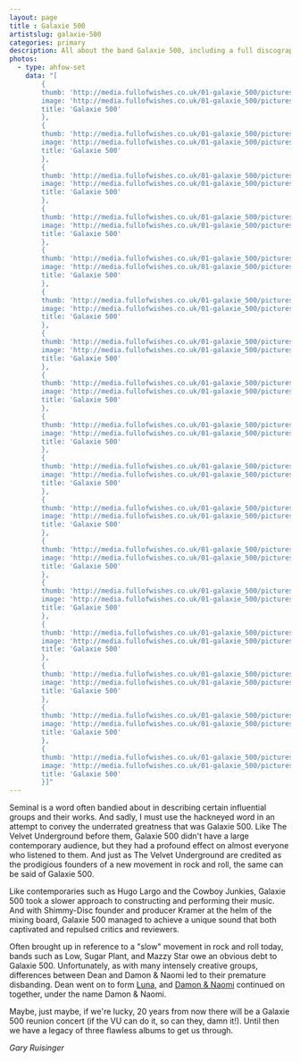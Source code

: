 ```yaml
---
layout: page
title : Galaxie 500
artistslug: galaxie-500
categories: primary
description: All about the band Galaxie 500, including a full discography and a collection of shows with photos and other memorabilia
photos: 
  - type: ahfow-set
    data: "[
        {
        thumb: 'http://media.fullofwishes.co.uk/01-galaxie_500/pictures/1990-09-29_Melody-Maker_Galaxie-500_This-Is-Our-Music-review_image_thumb.jpg',
        image: 'http://media.fullofwishes.co.uk/01-galaxie_500/pictures/1990-09-29_Melody-Maker_Galaxie-500_This-Is-Our-Music-review_image.jpg',
        title: 'Galaxie 500'
        },
        {
        thumb: 'http://media.fullofwishes.co.uk/01-galaxie_500/pictures/393573_519945744714004_2047231113_n_thumb.jpg',
        image: 'http://media.fullofwishes.co.uk/01-galaxie_500/pictures/393573_519945744714004_2047231113_n.jpg',
        title: 'Galaxie 500'
        },
        {
        thumb: 'http://media.fullofwishes.co.uk/01-galaxie_500/pictures/19900707_Sounds_Ian_T_Tilton_thumb.jpg',
        image: 'http://media.fullofwishes.co.uk/01-galaxie_500/pictures/19900707_Sounds_Ian_T_Tilton.jpg',
        title: 'Galaxie 500'
        },
        {
        thumb: 'http://media.fullofwishes.co.uk/01-galaxie_500/pictures/blackpostcards-g500-scan-cbgb_thumb.jpg',
        image: 'http://media.fullofwishes.co.uk/01-galaxie_500/pictures/blackpostcards-g500-scan-cbgb.jpg',
        title: 'Galaxie 500'
        },
        {
        thumb: 'http://media.fullofwishes.co.uk/01-galaxie_500/pictures/blackpostcards-g500-scan-melkweg_thumb.jpg',
        image: 'http://media.fullofwishes.co.uk/01-galaxie_500/pictures/blackpostcards-g500-scan-melkweg.jpg',
        title: 'Galaxie 500'
        },
        {
        thumb: 'http://media.fullofwishes.co.uk/01-galaxie_500/pictures/g500.01_thumb.jpg',
        image: 'http://media.fullofwishes.co.uk/01-galaxie_500/pictures/g500.01.jpg',
        title: 'Galaxie 500'
        },
        {
        thumb: 'http://media.fullofwishes.co.uk/01-galaxie_500/pictures/g500.02_thumb.jpg',
        image: 'http://media.fullofwishes.co.uk/01-galaxie_500/pictures/g500.02.jpg',
        title: 'Galaxie 500'
        },
        {
        thumb: 'http://media.fullofwishes.co.uk/01-galaxie_500/pictures/g500.03_thumb.jpg',
        image: 'http://media.fullofwishes.co.uk/01-galaxie_500/pictures/g500.03.jpg',
        title: 'Galaxie 500'
        },
        {
        thumb: 'http://media.fullofwishes.co.uk/01-galaxie_500/pictures/g500.04_thumb.jpg',
        image: 'http://media.fullofwishes.co.uk/01-galaxie_500/pictures/g500.04.jpg',
        title: 'Galaxie 500'
        },
        {
        thumb: 'http://media.fullofwishes.co.uk/01-galaxie_500/pictures/g500.05_thumb.jpg',
        image: 'http://media.fullofwishes.co.uk/01-galaxie_500/pictures/g500.05.jpg',
        title: 'Galaxie 500'
        },
        {
        thumb: 'http://media.fullofwishes.co.uk/01-galaxie_500/pictures/g500.06_thumb.jpg',
        image: 'http://media.fullofwishes.co.uk/01-galaxie_500/pictures/g500.06.jpg',
        title: 'Galaxie 500'
        },
        {
        thumb: 'http://media.fullofwishes.co.uk/01-galaxie_500/pictures/galaxie_500_promo_1990_thumb.jpg',
        image: 'http://media.fullofwishes.co.uk/01-galaxie_500/pictures/galaxie_500_promo_1990.jpg',
        title: 'Galaxie 500'
        },
        {
        thumb: 'http://media.fullofwishes.co.uk/01-galaxie_500/pictures/galaxie_500_promo_1991_thumb.jpg',
        image: 'http://media.fullofwishes.co.uk/01-galaxie_500/pictures/galaxie_500_promo_1991.jpg',
        title: 'Galaxie 500'
        },
        {
        thumb: 'http://media.fullofwishes.co.uk/01-galaxie_500/pictures/galaxie-500-in-store-amsterdam-1989_thumb.jpg',
        image: 'http://media.fullofwishes.co.uk/01-galaxie_500/pictures/galaxie-500-in-store-amsterdam-1989.jpg',
        title: 'Galaxie 500'
        },
        {
        thumb: 'http://media.fullofwishes.co.uk/01-galaxie_500/pictures/galaxie500-postcard_thumb.jpg',
        image: 'http://media.fullofwishes.co.uk/01-galaxie_500/pictures/galaxie500-postcard.jpg',
        title: 'Galaxie 500'
        },
        {
        thumb: 'http://media.fullofwishes.co.uk/01-galaxie_500/pictures/Galaxie500PR161210_thumb.jpg',
        image: 'http://media.fullofwishes.co.uk/01-galaxie_500/pictures/Galaxie500PR161210.jpg',
        title: 'Galaxie 500'
        },
        {
        thumb: 'http://media.fullofwishes.co.uk/01-galaxie_500/pictures/Scan-121016-0001_thumb.jpg',
        image: 'http://media.fullofwishes.co.uk/01-galaxie_500/pictures/Scan-121016-0001.jpg',
        title: 'Galaxie 500'
        }]"
---
```


Seminal is a word often bandied about in describing certain influential groups and their works. And sadly, I must use the hackneyed word in an attempt to convey the underrated greatness that was Galaxie 500. Like The Velvet Underground before them, Galaxie 500 didn't have a large contemporary audience, but they had a profound effect on almost everyone who listened to them. And just as The Velvet Underground are credited as the prodigious founders of a new movement in rock and roll, the same can be said of Galaxie 500.

Like contemporaries such as Hugo Largo and the Cowboy Junkies, Galaxie 500 took a slower approach to constructing and performing their music. And with Shimmy-Disc founder and producer Kramer at the helm of the mixing board, Galaxie 500 managed to achieve a unique sound that both captivated and repulsed critics and reviewers.

Often brought up in reference to a "slow" movement in rock and roll today, bands such as Low, Sugar Plant, and Mazzy Star owe an obvious debt to Galaxie 500. Unfortunately, as with many intensely creative groups, differences between Dean and Damon & Naomi led to their premature disbanding. Dean went on to form [Luna](/luna/), and [Damon & Naomi](/damon-and-naomi/) continued on together, under the name Damon & Naomi.

Maybe, just maybe, if we're lucky, 20 years from now there will be a Galaxie 500 reunion concert (if the VU can do it, so can they, damn it!). Until then we have a legacy of three flawless albums to get us through.

_Gary Ruisinger_


